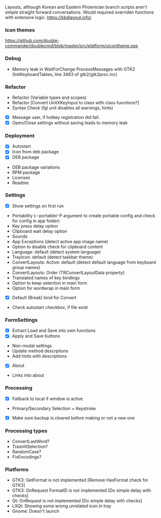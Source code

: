 Layouts, although Korean and Eastern Phoenician branch scripts aren't simple straight forward conversations.
Would required overriden functions with extensive logic.
https://kbdlayout.info/

### Icon themes
https://github.com/double-commander/doublecmd/blob/master/src/platform/uicontheme.pas

### Debug
 - Memory leak in WaitForChange ProcessMessages with GTK2 (InitKeyboardTables, line 3483 of gtk2/gtk2proc.inc)

### Refactor
 - Refactor (Variable types and scopes)
 - Refactor [Convert UnitXKeyInput to class with class functions?]
 - Syntax Check (fgl unit disables all warnings, hints)
 + [x] Message user, if hotkey registration did fail.
 + [x] Open/Close settings without saving leads to memory leak

### Deployment
 + [x] Autostart
 + [x] Icon from deb package
 + [x] DEB package
 - DEB package variations
 - RPM package
 - Licenses
 - Readme

### Settings
 + [x] Show settings on first run
 - Portability (--portable/-P argument to create portable config and check for config in app folder)
 - Key press delay option
 - Clipboard wait delay option
 - Sounds
 - App Exceptions (detect active app image name)
 - Option to disable check for clipboard content
 - Language: default (detect system language)
 - TrayIcon: default (detect taskbar theme)
 - ConvertLayouts: Active: default (detect default language from keyboard group names)
 - ConvertLayouts: Order (TRConvertLayoutData property)
 - Translated names of key bindings
 - Option to keep selection in main form
 - Option for wordwrap in main form
 + [x] Default (Break) bind for Convert
 - Check autostart checkbox, if file exist

### FormSettings
 + [x] Extract Load and Save into own functions
 + [x] Apply and Save buttons
 - Non-modal settings
 - Update method descrptions
 - Add hints with descriptions
 + [x] About
 - Links into about

### Processing
 + [x] Fallback to local if window is active
 - Primary/Secondary Selection + Keystroke
 + [x] Make sure backup is cleared before making or not a new one

### Processing types
 - ConvertLastWord?
 - TrasnlitSelection?
 - RandomCase?
 - FixEncodings?

### Platforms
 - GTK3: GetFormat is not implemented [Remove HasFormat check for GTK3]
 - GTK3: OnRequest FormatID is not implemented [Do simple delay with checks]
 - Qt: OnRequest is not implemented [Do simple delay with checks]
 - LXQt: Showing some wrong unrelated icon in tray
 - Gnome: Doesn't launch
